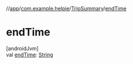 //[app](../../../index.md)/[com.example.helpie](../index.md)/[TripSummary](index.md)/[endTime](end-time.md)

# endTime

[androidJvm]\
val [endTime](end-time.md): [String](https://kotlinlang.org/api/latest/jvm/stdlib/kotlin/-string/index.html)
